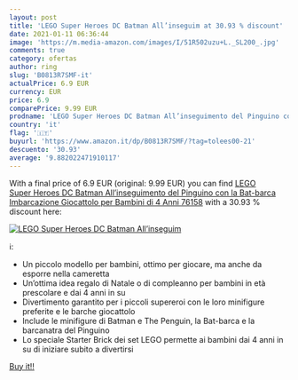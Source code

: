 ```yaml
---
layout: post
title: 'LEGO Super Heroes DC Batman All’inseguim at 30.93 % discount'
date: 2021-01-11 06:36:44
image: 'https://m.media-amazon.com/images/I/51R502uzu+L._SL200_.jpg'
comments: true
category: ofertas
author: ring
slug: 'B0813R7SMF-it'
actualPrice: 6.9 EUR
currency: EUR
price: 6.9
comparePrice: 9.99 EUR
prodname: 'LEGO Super Heroes DC Batman All’inseguimento del Pinguino con la Bat-barca  Imbarcazione Giocattolo per Bambini di 4 Anni  76158'
country: 'it'
flag: '🇮🇹'
buyurl: 'https://www.amazon.it/dp/B0813R7SMF/?tag=tolees00-21'
descuento: '30.93'
average: '9.882022471910117'
---
```


With a final price of 6.9 EUR (original: 9.99 EUR) you can find [LEGO Super Heroes DC Batman All’inseguimento del Pinguino con la Bat-barca  Imbarcazione Giocattolo per Bambini di 4 Anni  76158](https://www.amazon.it/dp/B0813R7SMF/?tag=tolees00-21) with a  30.93 % discount here:

[![LEGO Super Heroes DC Batman All’inseguim](https://m.media-amazon.com/images/I/51R502uzu+L._SL200_.jpg)](https://www.amazon.it/dp/B0813R7SMF/?tag=tolees00-21)

ℹ️:

- Un piccolo modello per bambini, ottimo per giocare, ma anche da esporre nella cameretta
- Un’ottima idea regalo di Natale o di compleanno per bambini in età prescolare e dai 4 anni in su
- Divertimento garantito per i piccoli supereroi con le loro minifigure preferite e le barche giocattolo
- Include le minifigure di Batman e The Penguin, la Bat-barca e la barcanatra del Pinguino
- Lo speciale Starter Brick dei set LEGO permette ai bambini dai 4 anni in su di iniziare subito a divertirsi

[Buy it!!](https://www.amazon.it/dp/B0813R7SMF/?tag=tolees00-21)
